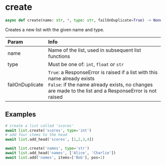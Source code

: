 # create

```py
async def create(name: str, *, type: str, failOnDuplicate=True) -> None
```

Creates a new list with the given name and type.

|Param|Info|
|:---|:---|
|name|Name of the list, used in subsequent list functions|
|type|Must be one of: `int`, `float` or `str`|
|failOnDuplicate|`True`: a ResponseError is raised if a list with this name already exists<br/>`False`: if the name already exists, no changes are made to the list and a ResponseError is not raised|

## Examples

```py
# create a list called 'scores'
await list.create('scores', type='int')
# add four items to the head
await list.add_head('scores', [1,2,3,4])

await list.create('names', type='str')
await list.add_head('names', ['Alice', 'Charlie'])
await list.add('names', items=['Bob'], pos=1)
```